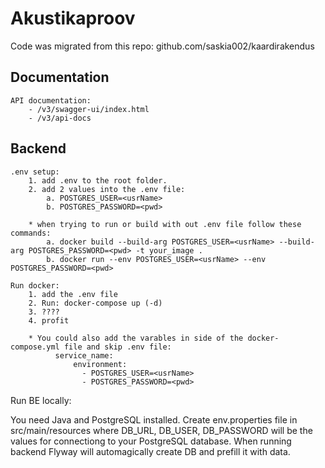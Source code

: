 # Akustikaproov

Code was migrated from this repo: github.com/saskia002/kaardirakendus

## Documentation

    API documentation: 
        - /v3/swagger-ui/index.html
        - /v3/api-docs

## Backend

	.env setup:
		1. add .env to the root folder.
		2. add 2 values into the .env file:
			a. POSTGRES_USER=<usrName>
			b. POSTGRES_PASSWORD=<pwd>

		* when trying to run or build with out .env file follow these commands:
			a. docker build --build-arg POSTGRES_USER=<usrName> --build-arg POSTGRES_PASSWORD=<pwd> -t your_image .
			b. docker run --env POSTGRES_USER=<usrName> --env POSTGRES_PASSWORD=<pwd>

	Run docker:
		1. add the .env file
		2. Run: docker-compose up (-d)
		3. ????
		4. profit

		* You could also add the varables in side of the docker-compose.yml file and skip .env file:
			  service_name:
				  environment:
			      	- POSTGRES_USER=<usrName>
			      	- POSTGRES_PASSWORD=<pwd>


Run BE locally:

You need Java and PostgreSQL installed. Create env.properties file in src/main/resources where DB_URL, DB_USER, DB_PASSWORD will be the values for connectiong to your PostgreSQL database. When running backend Flyway will automagically create DB and prefill it with data.

